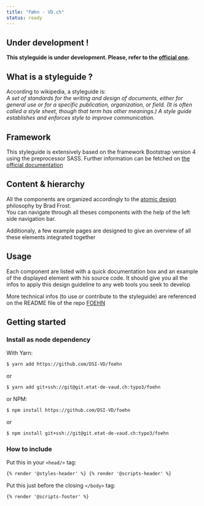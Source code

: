 ```yaml
---
title: "Fœhn - VD.ch"
status: ready
---
```


## Under development !

**This styleguide is under development. Please, refer to the [official one](http://dsi-vd.github.io/foehn/).**

## What is a styleguide ?

According to wikipedia, a styleguide is:<br>
_A set of standards for the writing and design of documents, either for general use or for a specific publication, organization, or field. (It is often called a style sheet, though that term has other meanings.) A style guide establishes and enforces style to improve communication._

## Framework

This styleguide is extensively based on the framework Bootstrap version 4 using the preprocessor SASS. Further information can be fetched on [the official documentation](https://v4-alpha.getbootstrap.com/)

## Content & hierarchy

All the components are organized accordingly to the [atomic design](http://atomicdesign.bradfrost.com/) philosophy by Brad Frost.<br>
You can navigate through all theses components with the help of the left side navigation bar.

Additionaly, a few example pages are designed to give an overview of all these elements integrated together

## Usage

Each component are listed with a quick documentation box and an example of the displayed element with his source code. It should give you all the infos to apply this design guideline to any web tools you seek to develop

More technical infos (to use or contribute to the styleguide) are referenced on the README file of the repo [FOEHN](https://github.com/DSI-VD/foehn)

## Getting started

### Install as node dependency

With Yarn:

```bash
$ yarn add https://github.com/DSI-VD/foehn
```

or

```bash
$ yarn add git+ssh://git@git.etat-de-vaud.ch:typo3/foehn
```

or NPM:

```bash
$ npm install https://github.com/DSI-VD/foehn
```

or

```bash
$ npm install git+ssh://git@git.etat-de-vaud.ch:typo3/foehn
```

### How to include

Put this in your `<head/>` tag:

```html
{% render '@styles-header' %} {% render '@scripts-header' %}
```

Put this just before the closing `</body>` tag:

```html
{% render '@scripts-footer' %}
```

